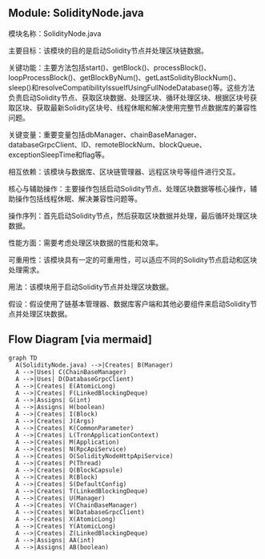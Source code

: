 ## Module: SolidityNode.java
模块名称：SolidityNode.java

主要目标：该模块的目的是启动Solidity节点并处理区块链数据。

关键功能：主要方法包括start()、getBlock()、processBlock()、loopProcessBlock()、getBlockByNum()、getLastSolidityBlockNum()、sleep()和resolveCompatibilityIssueIfUsingFullNodeDatabase()等。这些方法负责启动Solidity节点、获取区块数据、处理区块、循环处理区块、根据区块号获取区块、获取最新Solidity区块号、线程休眠和解决使用完整节点数据库的兼容性问题。

关键变量：重要变量包括dbManager、chainBaseManager、databaseGrpcClient、ID、remoteBlockNum、blockQueue、exceptionSleepTime和flag等。

相互依赖：该模块与数据库、区块链管理器、远程区块号等组件进行交互。

核心与辅助操作：主要操作包括启动Solidity节点、处理区块数据等核心操作，辅助操作包括线程休眠、解决兼容性问题等。

操作序列：首先启动Solidity节点，然后获取区块数据并处理，最后循环处理区块数据。

性能方面：需要考虑处理区块数据的性能和效率。

可重用性：该模块具有一定的可重用性，可以适应不同的Solidity节点启动和区块处理需求。

用法：该模块用于启动Solidity节点并处理区块数据。

假设：假设使用了链基本管理器、数据库客户端和其他必要组件来启动Solidity节点并处理区块数据。
## Flow Diagram [via mermaid]
```mermaid
graph TD
  A(SolidityNode.java) -->|Creates| B(Manager)
  A -->|Uses| C(ChainBaseManager)
  A -->|Uses| D(DatabaseGrpcClient)
  A -->|Creates| E(AtomicLong)
  A -->|Creates| F(LinkedBlockingDeque)
  A -->|Assigns| G(int)
  A -->|Assigns| H(boolean)
  A -->|Creates| I(Block)
  A -->|Creates| J(Args)
  A -->|Creates| K(CommonParameter)
  A -->|Creates| L(TronApplicationContext)
  A -->|Creates| M(Application)
  A -->|Creates| N(RpcApiService)
  A -->|Creates| O(SolidityNodeHttpApiService)
  A -->|Creates| P(Thread)
  A -->|Creates| Q(BlockCapsule)
  A -->|Creates| R(Block)
  A -->|Creates| S(DefaultConfig)
  A -->|Creates| T(LinkedBlockingDeque)
  A -->|Creates| U(Manager)
  A -->|Creates| V(ChainBaseManager)
  A -->|Creates| W(DatabaseGrpcClient)
  A -->|Creates| X(AtomicLong)
  A -->|Creates| Y(AtomicLong)
  A -->|Creates| Z(LinkedBlockingDeque)
  A -->|Assigns| AA(int)
  A -->|Assigns| AB(boolean)
```
